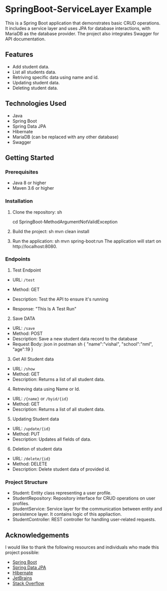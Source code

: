 # SpringBoot-ServiceLayer Example

This is a Spring Boot application that demonstrates basic CRUD operations. It includes a service layer and uses JPA for database interactions, with MariaDB as the database provider. The project also integrates Swagger for API documentation.

## Features

- Add student data.
- List all students data.
- Retriving specific data using name and id.
- Updating student data.
- Deleting student data.

## Technologies Used

- Java
- Spring Boot
- Spring Data JPA
- Hibernate
- MariaDB (can be replaced with any other database)
- Swagger

## Getting Started

### Prerequisites

- Java 8 or higher
- Maven 3.6 or higher

### Installation

1. Clone the repository:
   sh
   
   cd SpringBoot-MethodArgumentNotValidException
2. Build the project:
   sh
     mvn clean install
3. Run the application:
   sh
     mvn spring-boot:run
The application will start on http://localhost:8080.

### Endpoints

1. Test Endpoint
- URL: `/test`

- Method: GET

- Description: Test the API to ensure it's running

- Response: "This Is A Test Run"

2. Save DATA
- URL: `/save`
- Method: POST
- Description: Save a new student data record to the database
- Request Body: json in postman
  sh
    {
    "name":"vishal",
    "school":"nml",
    "age":19
    }

3. Get All Student data
- URL: `/show`
- Method: GET
- Description: Returns a list of all student data.
  
4. Retreving data using Name or Id.
- URL: `/{name}` or `/byid/{id}`
- Method: GET
- Description: Returns a list of all student data.

5. Updating Student data
- URL: `/update/{id}`
- Method: PUT
- Description: Updates all fields of data.

6. Deletion of student data
- URL: `/delete/{id}`
- Method: DELETE
- Description: Delete student data of provided id.

### Project Structure

- Student: Entity class representing a user profile.
- StudentRepository: Repository interface for CRUD operations on user profiles.
- StudentService: Service layer for the communication between entity and persistence layer. It contains logic of this appliaction.
- StudentController: REST controller for handling user-related requests.

## Acknowledgements

I would like to thank the following resources and individuals who made this project possible:

- [Spring Boot](https://spring.io/projects/spring-boot)
- [Spring Data JPA](https://spring.io/projects/spring-data-jpa)
- [Hibernate](http://hibernate.org/)
- [JetBrains](https://www.jetbrains.com/idea/)
- [Stack Overflow](https://stackoverflow.com/)
